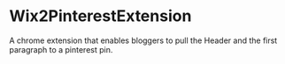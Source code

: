 # Wix2PinterestExtension
 A chrome extension that enables bloggers to pull the Header and the first paragraph to a pinterest pin.
